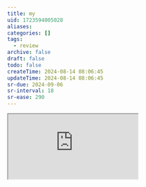 ```yaml
---
title: my
uid: 1723594005028
aliases:
categories: []
tags:
  - review
archive: false
draft: false
todo: false
createTime: 2024-08-14 08:06:45
updateTime: 2024-08-14 08:06:45
sr-due: 2024-09-06
sr-interval: 18
sr-ease: 290
---
```


<iframe
  class="iframe_full"
  src="https://dict.youdao.com/result?word=my&lang=en"
>
</iframe>

